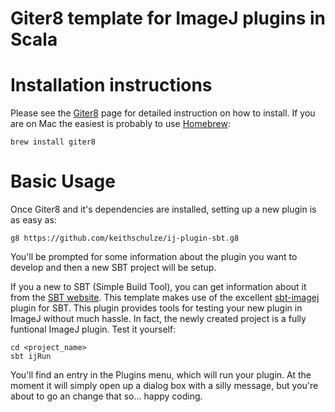 # Giter8 template for ImageJ plugins in Scala

# Installation instructions
Please see the [Giter8](https://github.com/n8han/giter8) page for detailed instruction on how to install. If you are on Mac the easiest is probably to use [Homebrew](http://brew.sh/):

`brew install giter8`


# Basic Usage
Once Giter8 and it's dependencies are installed, setting up a new plugin is as easy as:

```
g8 https://github.com/keithschulze/ij-plugin-sbt.g8
```

You'll be prompted for some information about the plugin you want to develop and then a new SBT project will be setup.

If you a new to SBT (Simple Build Tool), you can get information about it from the [SBT website](http://www.scala-sbt.org/documentation.html). This template makes use of the excellent [sbt-imagej](https://github.com/jpsacha/sbt-imagej) plugin for SBT. This plugin provides tools for testing your new plugin in ImageJ without much hassle. In fact, the newly created project is a fully funtional ImageJ plugin. Test it yourself:

```
cd <project_name>
sbt ijRun
```

You'll find an entry in the Plugins menu, which will run your plugin. At the moment it will simply open up a dialog box with a silly message, but you're about to go an change that so... happy coding.